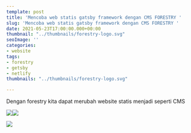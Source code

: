 ```yaml
---
template: post
title: 'Mencoba web statis gatsby framework dengan CMS FORESTRY '
slug: 'Mencoba web statis gatsby framework dengan CMS FORESTRY '
date: 2021-05-23T17:00:00.000+00:00
thumbnail: "../thumbnails/forestry-logo.svg"
seoImage: ''
categories:
- website
tags:
- forestry
- getsby
- netlify
thumbnails: "../thumbnails/forestry-logo.svg"

---
```

Dengan forestry kita dapat merubah website statis menjadi seperti CMS

![](/images/forestry-dasboard.JPG)![](/images/forestry-dasboard.PNG)

![](https://cdn.forestry.io/assets/forestry-logotype-pos-c71a6bd237d9199d0457ba2811553997ff5bab0d2cd0e740686ab26c00d9c240.svg)